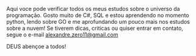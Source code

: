 Aqui voce pode verificar todos os meus estudos sobre o universo da programação.
Gosto muito de C#, SQL e estou aprendendo no momento python, lendo sobre GO e me aprofundando um pouco mais nos estudos sobre a nuvem!
Se tiverem dicas, criticas ou quiser entrar em contato, segue o e-mail alexandre.zero11@gmail.com

DEUS abençoe a todos!
